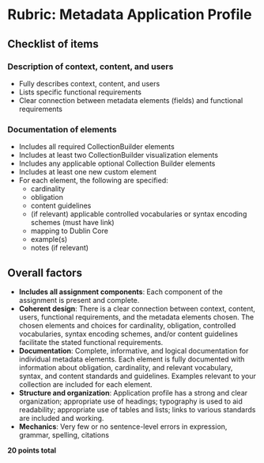 # Rubric: Metadata Application Profile
## Checklist of items
### Description of context, content, and users
- Fully describes context, content, and users
- Lists specific functional requirements
- Clear connection between metadata elements (fields) and functional requirements
### Documentation of elements
- Includes all required CollectionBuilder elements
- Includes at least two CollectionBuilder visualization elements
- Includes any applicable optional Collection Builder elements
- Includes at least one new custom element
- For each element, the following are specified:
  - cardinality
  - obligation
  - content guidelines
  - (if relevant) applicable controlled vocabularies or syntax encoding schemes (must have link)
  - mapping to Dublin Core
  - example(s)
  - notes (if relevant)

## Overall factors
- **Includes all assignment components**: Each component of the assignment is present and complete.
- **Coherent design**: There is a clear connection between context, content, users, functional requirements, and the metadata elements chosen. The chosen elements and choices for cardinality, obligation, controlled vocabularies, syntax encoding schemes, and/or content guidelines facilitate the stated functional requirements.
- **Documentation**: Complete, informative, and logical documentation for individual metadata elements. Each element is fully documented with information about obligation, cardinality, and relevant vocabulary, syntax, and content standards and guidelines. Examples relevant to your collection are included for each element.
- **Structure and organization**: Application profile has a strong and clear organization; appropriate use of headings; typography is used to aid readability; appropriate use of tables and lists; links to various standards are included and working.
- **Mechanics**: Very few or no sentence-level errors in expression, grammar, spelling, citations

**20 points total**
